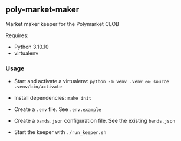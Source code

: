 ## poly-market-maker

Market maker keeper for the Polymarket CLOB

Requires:

- Python 3.10.10
- virtualenv

### Usage

- Start and activate a virtualenv: `python -m venv .venv && source .venv/bin/activate`

- Install dependencies: `make init`

- Create a `.env` file. See `.env.example`

- Create a `bands.json` configuration file. See the existing `bands.json`

- Start the keeper with `./run_keeper.sh`
